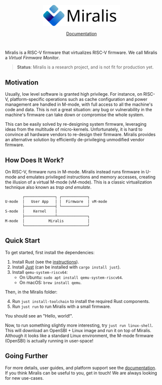 <div align="center">
  <picture>
    <source media="(prefers-color-scheme: dark)" srcset="https://raw.githubusercontent.com/miralis-firmware/assets/refs/heads/main/miralis_logo_1_github_dark.svg">
    <source media="(prefers-color-scheme: light)" srcset="https://raw.githubusercontent.com/miralis-firmware/assets/refs/heads/main/miralis_logo_1_github_light.svg">
    <img src="https://raw.githubusercontent.com/miralis-firmware/assets/refs/heads/main/miralis_logo_1_github_light.svg" width="50%" alt="The Miralis logo"/>
  </picture>

  [Documentation][Documentation]
</div>
<br/>

Miralis is a RISC-V firmware that virtualizes RISC-V firmware.
We call Miralis a _Virtual Firmware Monitor_.

> **Status**: Miralis is a research project, and is not fit for production yet.

## Motivation

Usually, low level software is granted high privilege.
For instance, on RISC-V, platform-specific operations such as cache configuration and power management are handled in M-mode, with full access to all the machine's code and data.
This is not a great situation: any bug or vulnerability in the machine's firmware can take down or compromise the whole system.

This can be easily solved by re-designing system firmware, leveraging ideas from the multitude of micro-kernels.
Unfortunately, it is hard to convince all hardware vendors to re-design their firmware.
Miralis provides an alternative solution by efficiently de-privileging unmodified vendor firmware.

## How Does It Work?

On RISC-V, firmware runs in M-mode.
Miralis instead runs firmware in U-mode and emulates privileged instructions and memory accesses, creating the illusion of a virtual M-mode (vM-mode).
This is a classic virtualization technique also known as _trap and emulate_.

```
        ┌──────────────┐ ┌────────────┐
U-mode  │   User App   │ │  Firmware  │ vM-mode
        ├──────────────┤ └────────────┘
S-mode  │    Kernel    │
        ├──────────────┴──────────────┐
M-mode  │           Miralis           │
        └─────────────────────────────┘
```

## Quick Start

To get started, first install the dependencies:

1. Install Rust (see the [instructions](https://rust-lang.org/tools/install)).
2. Install [Just](https://github.com/casey/just) (can be installed with `cargo install just`).
3. Install `qemu-system-riscv64`:
    - On Ubuntu: `sudo apt install qemu-system-riscv64`.
    - On macOS: `brew install qemu`.

Then, in the Miralis folder:

4. Run `just install-toolchain` to install the required Rust components.
5. Run `just run` to run Miralis with a small firmware.

You should see an "Hello, world!".

Now, to run something slightly more interesting, try `just run linux-shell`.
This will download an OpenSBI + Linux image and run it on top of Miralis.
Although it looks like a standard Linux environment, the M-mode firmware (OpenSBI) is actually running in user-space!

## Going Further

For more details, user guides, and platform support see the [documentation][Documentation].
If you think Miralis can be useful to you, get in touch!
We are always looking for new use-cases.

[Documentation]: https://miralis-firmware.github.io/docs/introduction
